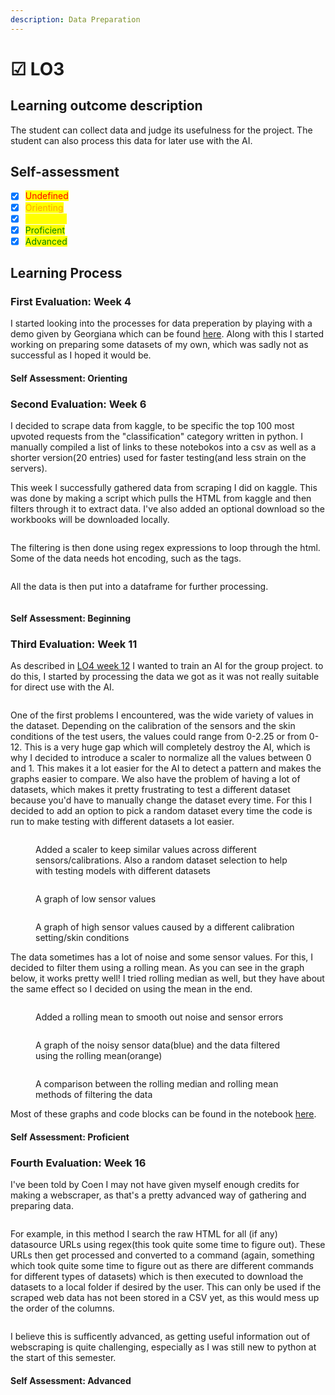 ```yaml
---
description: Data Preparation
---
```


# ☑ LO3

## Learning outcome description

The student can collect data and judge its usefulness for the project. The student can also process this data for later use with the AI.

## Self-assessment

* [x] <mark style="color:red;">Undefined</mark>
* [x] <mark style="color:orange;">Orienting</mark>
* [x] <mark style="color:yellow;">Beginning</mark>
* [x] <mark style="color:green;">Proficient</mark>
* [x] <mark style="color:green;">Advanced</mark>

## Learning Process

### First Evaluation: Week 4

I started looking into the processes for data preperation by playing with a demo given by Georgiana which can be found [here](https://github.com/CoenBeemer/AI/commit/4f88cc582792aa2257a51edcb2019e0e5fe54a6e). Along with this I started working on preparing some datasets of my own, which was sadly not as successful as I hoped it would be.

#### Self Assessment: Orienting

### Second Evaluation: Week 6

I decided to scrape data from kaggle, to be specific the top 100 most upvoted requests from the "classification" category written in python. I manually compiled a list of links to these notebokos into a csv as well as a shorter version(20 entries) used for faster testing(and less strain on the servers).

This week I successfully gathered data from scraping I did on kaggle. This was done by making a script which pulls the HTML from kaggle and then filters through it to extract data. I've also added an optional download so the workbooks will be downloaded locally.

<figure><img src="../.gitbook/assets/image (6) (1) (1).png" alt=""><figcaption></figcaption></figure>

The filtering is then done using regex expressions to loop through the html. Some of the data needs hot encoding, such as the tags.&#x20;

<figure><img src="../.gitbook/assets/image (1) (1) (3).png" alt=""><figcaption></figcaption></figure>

All the data is then put into a dataframe for further processing.

<figure><img src="../.gitbook/assets/image (7) (1) (1).png" alt=""><figcaption></figcaption></figure>

#### Self Assessment: Beginning

### Third Evaluation: Week 11

As described in [LO4 week 12](lo4.md#third-evaluation-week-12) I wanted to train an AI for the group project. to do this, I started by processing the data we got as it was not really suitable for direct use with the AI.

<figure><img src="../.gitbook/assets/image (10) (1).png" alt=""><figcaption></figcaption></figure>

One of the first problems I encountered, was the wide variety of values in the dataset. Depending on the calibration of the sensors and the skin conditions of the test users, the values could range from 0-2.25 or from 0-12. This is a very huge gap which will completely destroy the AI, which is why I decided to introduce a scaler to normalize all the values between 0 and 1. This makes it a lot easier for the AI to detect a pattern and makes the graphs easier to compare. We also have the problem of having a lot of datasets, which makes it pretty frustrating to test a different dataset because you'd have to manually change the dataset every time. For this I decided to add an option to pick a random dataset every time the code is run to make testing with different datasets a lot easier.

<figure><img src="../.gitbook/assets/image (11) (1).png" alt=""><figcaption><p>Added a scaler to keep similar values across different sensors/calibrations. Also a random dataset selection to help with testing models with different datasets</p></figcaption></figure>

<figure><img src="../.gitbook/assets/image (17) (1).png" alt=""><figcaption><p>A graph of low sensor values</p></figcaption></figure>

<figure><img src="../.gitbook/assets/image (8) (2).png" alt=""><figcaption><p>A graph of high sensor values caused by a different calibration setting/skin conditions</p></figcaption></figure>

The data sometimes has a lot of noise and some sensor values. For this, I decided to filter them using a rolling mean. As you can see in the graph below, it works pretty well! I tried rolling median as well, but they have about the same effect so I decided on using the mean in the end.

<figure><img src="../.gitbook/assets/image (7) (2).png" alt=""><figcaption><p>Added a rolling mean to smooth out noise and sensor errors</p></figcaption></figure>

<figure><img src="../.gitbook/assets/image (8) (3).png" alt=""><figcaption><p>A graph of the noisy sensor data(blue) and the data filtered using the rolling mean(orange)</p></figcaption></figure>

<figure><img src="../.gitbook/assets/image (9) (1).png" alt=""><figcaption><p>A comparison between the rolling median and rolling mean methods of filtering the data</p></figcaption></figure>

Most of these graphs and code blocks can be found in the notebook [here](https://github.com/Inn0/STP1StressVisualisation/blob/main/StressThreshold.ipynb).

#### Self Assessment: Proficient

### Fourth Evaluation: Week 16

I've been told by Coen I may not have given myself enough credits for making a webscraper, as that's a pretty advanced way of gathering and preparing data.

<figure><img src="../.gitbook/assets/image (11).png" alt=""><figcaption></figcaption></figure>

For example, in this method I search the raw HTML for all (if any) datasource URLs using regex(this took quite some time to figure out). These URLs then get processed and converted to a command (again, something which took quite some time to figure out as there are different commands for different types of datasets) which is then executed to download the datasets to a local folder if desired by the user. This can only be used if the scraped web data has not been stored in a CSV yet, as this would mess up the order of the columns.

<figure><img src="../.gitbook/assets/image (4).png" alt=""><figcaption></figcaption></figure>

I believe this is sufficently advanced, as getting useful information out of webscraping is quite challenging, especially as I was still new to python at the start of this semester.

#### Self Assessment: Advanced
